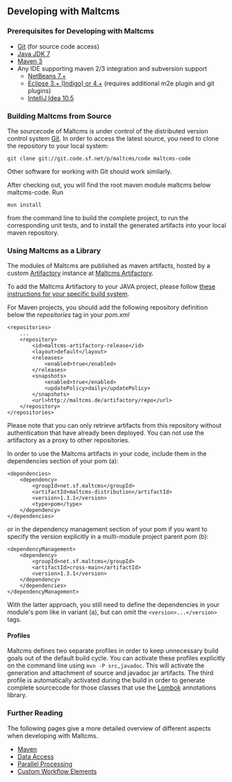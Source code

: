 ## Developing with Maltcms

### Prerequisites for Developing with Maltcms

- [Git](http://git-scm.com) (for source code access)
- [Java JDK 7](http://www.oracle.com/technetwork/java/javase/downloads/index.html)
- [Maven 3](http://maven.apache.org/download.html)
- Any IDE supporting maven 2/3 integration and subversion support
    - [NetBeans 7.+](http://netbeans.org/)
    - [Eclipse 3.+ (Indigo) or 4.+](http://eclipse.org/)
    (requires additional m2e plugin and 
     git plugins)
    - [IntelliJ Idea 10.5](http://www.jetbrains.com/idea/)


### Building Maltcms from Source 

The sourcecode of Maltcms is under control of the distributed version control system [Git](http://git-scm.com/).
In order to access the latest source, you need to clone the repository to your local system:

    
    git clone git://git.code.sf.net/p/maltcms/code maltcms-code
    

Other software for working with Git should work similarly. 

After checking out, you will find the root maven module maltcms below maltcms-code. 
Run

    
    mvn install
    

from the command line to build the complete project, to run the corresponding unit tests, and to install 
the generated artifacts into your local maven repository.

### Using Maltcms as a Library

The modules of Maltcms are published as maven artifacts, hosted 
by a custom [Artifactory](http://www.jfrog.com/home/v_artifactory_opensource_overview) instance
at [Maltcms Artifactory](http://maltcms.de/artifactory).

To add the Maltcms Artifactory to your JAVA project, please follow [these instructions for your 
specific build system](http://maltcms.de/artifactory/webapp/mavensettings.html).

For Maven projects, you should add the following repository definition below the _repositories_ tag 
in your _pom.xml_

    <repositories>
        ...
        <repository>
            <id>maltcms-artifactory-release</id>
            <layout>default</layout>
            <releases>
                <enabled>true</enabled>
            </releases>
            <snapshots>
                <enabled>true</enabled>
                <updatePolicy>daily</updatePolicy>
            </snapshots>
            <url>http://maltcms.de/artifactory/repo</url>
        </repository>
    </repositories>

Please note that you can only retrieve artifacts from this repository without authentication that have 
already been deployed. You can not use the artifactory as a proxy to other repositories.

In order to use the Maltcms artifacts in your code, include them in the dependencies section of your pom (a):

    <dependencies>
        <dependency>
            <groupId>net.sf.maltcms</groupId>
            <artifactId>maltcms-distribution</artifactId>
            <version>1.3.1</version>
            <type>pom</type>
        </dependency>
    </dependencies>

or in the dependency management section of your pom if you want to specify the version explicitly in a multi-module project parent pom (b):

    <dependencyManagement>
        <dependency>
            <groupId>net.sf.maltcms</groupId>
            <artifactId>cross-main</artifactId>
            <version>1.3.1</version>
        </dependency>
        </dependencies>
    </dependencyManagement>

With the latter approach, you still need to define the dependencies in your module's pom like in variant (a), but can omit the ``<version>...</version>`` tags.

#### Profiles

Maltcms defines two separate profiles in order to keep unnecessary build goals out of the default build cycle. You can activate these profiles explicitly on the command 
line using ``mvn -P src,javadoc``. This will activate the generation and attachment of source and javadoc jar artifacts. The third profile is automatically activated during 
the build in order to generate complete sourcecode for those classes that use the [Lombok](http://projectlombok.org) annotations library.

<h3>Further Reading</h3>
The following pages give a more detailed overview of different aspects when developing 
with Maltcms.

- [Maven](./maven.html)
- [Data Access](./dataAccess.html)
- [Parallel Processing](./parallelProcessing.html)
- [Custom Workflow Elements](./customWorkflowElements.html)
